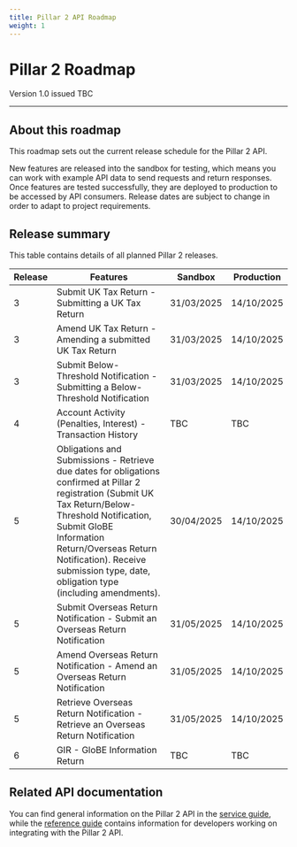 ```yaml
---
title: Pillar 2 API Roadmap
weight: 1
---
```


# Pillar 2 Roadmap

Version 1.0 issued TBC
***

## About this roadmap

This roadmap sets out the current release schedule for the Pillar 2 API. 

New features are released into the sandbox for testing, which means you can work with example API data to send requests and return responses. Once features are tested successfully, they are deployed to production to be accessed by API consumers. Release dates are subject to change in order to adapt to project requirements. 

## Release summary

This table contains details of all planned Pillar 2 releases. 

<table>
<thead>
<tr>
<th>Release</th>
<th>Features</th>
<th>Sandbox</th>
<th>Production</th>
</tr>
</thead>
<tbody>
<tr>
<td>3</td>
<td>Submit UK Tax Return - Submitting a UK Tax Return</td>
<td>31/03/2025</td>
<td>14/10/2025</td>
</tr>
<tr>
<td>3</td>
<td>Amend UK Tax Return - Amending a submitted UK Tax Return</td>
<td>31/03/2025</td>
<td>14/10/2025</td>
</tr>
<tr>
<td>3</td>
<td>Submit Below-Threshold Notification - Submitting a Below-Threshold Notification</td>
<td>31/03/2025</td>
<td>14/10/2025</td>
</tr>
<tr>
<td>4</td>
<td>Account Activity (Penalties, Interest) - Transaction History</td>
<td>TBC</td>
<td>TBC</td>
</tr>
<tr>
<td>5</td>
<td>Obligations and Submissions - Retrieve due dates for obligations confirmed at Pillar 2 registration (Submit UK Tax Return/Below-Threshold Notification, Submit GloBE Information Return/Overseas Return Notification). Receive submission type, date, obligation type (including amendments).</td>
<td>30/04/2025</td>
<td>14/10/2025</td>
</tr>
<tr>
<td>5</td>
<td>Submit Overseas Return Notification - Submit an Overseas Return Notification</td>
</td>
<td>31/05/2025</td>
<td>14/10/2025</td>
</tr>
<tr>
<td>5</td>
<td>Amend Overseas Return Notification - Amend an Overseas Return Notification</td>
<td>31/05/2025</td>
<td>14/10/2025</td>
</tr>
<tr>
<td>5</td>
<td>Retrieve Overseas Return Notification - Retrieve an Overseas Return Notification</td>
<td>31/05/2025</td>
<td>14/10/2025</td>
</tr>
<tr>
<td>6</td>
<td>GIR - GloBE Information Return</td>
<td>TBC</td>
<td>TBC</td>
</tr>
</tbody>
</table>

## Related API documentation

You can find general information on the Pillar 2 API in the [service guide](https://developer.service.hmrc.gov.uk/guides/pillar2-service-guide), while the [reference guide](https://developer.service.hmrc.gov.uk/api-documentation/docs/api/service/pillar2-submission-api/1.0) contains information for developers working on integrating with the Pillar 2 API. 


